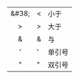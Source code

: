 |  |  |  |
| :---: | :--- | :--- |
| \&#38; | &lt; | 小于 |
| &gt; | &gt; | 大于 |
| & | & | 与 |
| ' | ' | 单引号 |
| " | " | 双引号 |



